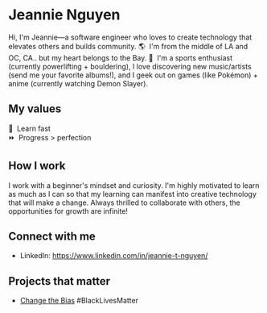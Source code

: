 # Jeannie Nguyen

Hi, I'm Jeannie—a software engineer who loves to create technology that elevates others and builds community. 🌎&nbsp; I'm from the middle of LA and OC, CA.. but my heart belongs to the Bay. 🧡&nbsp; I'm a sports enthusiast (currently powerlifting + bouldering), I love discovering new music/artists (send me your favorite albums!), and I geek out on games (like Pok&eacute;mon) + anime (currently watching Demon Slayer).

## My values

🍏&nbsp; Learn fast<br>
⏩&nbsp; Progress > perfection<br>

## How I work

I work with a beginner's mindset and curiosity. I'm highly motivated to learn as much as I can so that my learning can manifest into creative technology that will make a change. Always thrilled to collaborate with others, the opportunities for growth are infinite!

## Connect with me

- LinkedIn: https://www.linkedin.com/in/jeannie-t-nguyen/

## Projects that matter

- [Change the Bias](https://changethebias.com/) #BlackLivesMatter
